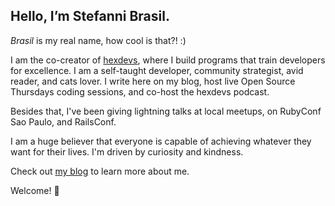 ## Hello, I’m Stefanni Brasil.

*Brasil* is my real name, how cool is that?! :)

I am the co-creator of [hexdevs](https://www.hexdevs.com/), where I build programs that train developers for excellence. I am a self-taught developer, community strategist, avid reader, and cats lover. I write here on my blog, host live Open Source Thursdays coding sessions, and co-host the hexdevs podcast.

Besides that, I've been giving lightning talks at local meetups, on RubyConf Sao Paulo, and RailsConf.

I am a huge believer that everyone is capable of achieving whatever they want for their lives. I'm driven by curiosity and kindness.

Check out [my blog](https://www.stefannibrasil.me/about/) to learn more about me.

Welcome! 👋

